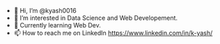 - 👋 Hi, I’m @kyash0016
- 👀 I’m interested in Data Science and Web Developement.
- 🌱 Currently learning Web Dev.
- 📫 How to reach me on LinkedIn https://www.linkedin.com/in/k-yash/

<!---
kyash0016/kyash0016 is a ✨ special ✨ repository because its `README.md` (this file) appears on your GitHub profile.
You can click the Preview link to take a look at your changes.
--->
